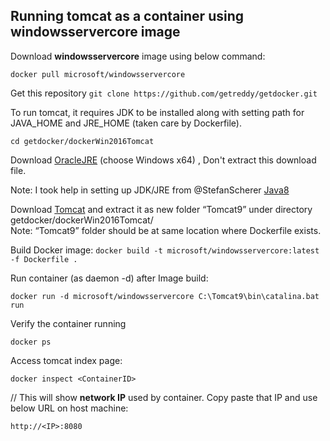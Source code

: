 
## Running tomcat as a container using windowsservercore image

Download **windowsservercore** image using below command:

`docker pull microsoft/windowsservercore` 

Get this repository
`git clone https://github.com/getreddy/getdocker.git`

To run tomcat, it requires JDK to be installed along with setting path for JAVA_HOME and JRE_HOME (taken care by Dockerfile). 

`cd getdocker/dockerWin2016Tomcat`

Download [OracleJRE](http://www.oracle.com/technetwork/java/javase/downloads/server-jre8-downloads-2133154.html) 
(choose Windows x64) , Don't extract this download file.

Note: I took help in setting up JDK/JRE from @StefanScherer [Java8](https://github.com/StefanScherer/dockerfiles-windows/tree/master/java/oracle/java-8)

Download [Tomcat](http://mirrors.advancedhosters.com/apache/tomcat/tomcat-9/v9.0.0.M20/bin/apache-tomcat-9.0.0.M20-windows-x64.zip) 
and extract it as new folder “Tomcat9” under directory getdocker/dockerWin2016Tomcat/  
Note: “Tomcat9” folder should be at same location where Dockerfile exists. 

Build Docker image:
`docker build -t microsoft/windowsservercore:latest -f Dockerfile . `

Run container (as daemon -d) after Image build:

`docker run -d microsoft/windowsservercore C:\Tomcat9\bin\catalina.bat run`

Verify the container running 

`docker ps `

Access tomcat index page:

`docker inspect <ContainerID> `

// This will show **network IP** used by container. Copy paste that IP and use below URL on host machine:

`http://<IP>:8080`
